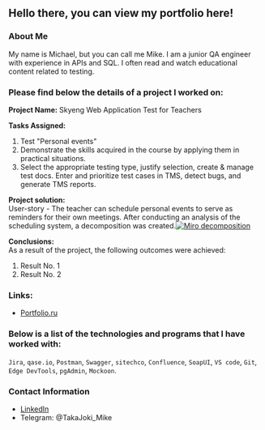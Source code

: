 ## Hello there, you can view my portfolio here!

### About Me

My name is Michael, but you can call me Mike. I am a junior QA engineer with experience in APIs and SQL. I often read and watch educational content related to testing.

### Please find below the details of a project I worked on:

**Project Name:** Skyeng Web Application Test for Teachers  

**Tasks Assigned:**
1. Test "Personal events"
2. Demonstrate the skills acquired in the course by applying them in practical situations. 
3. Select the appropriate testing type, justify selection, create & manage test docs. Enter and prioritize test cases in TMS, detect bugs, and generate TMS reports.

**Project solution:**  
User-story - The teacher can schedule personal events to serve as reminders for their own meetings.
After conducting an analysis of the scheduling system, a decomposition was created.[![Miro decomposition](Portfolio/Files/Projectscreens/miro.png)](https://miro.com/welcomeonboard/aU5KdmhNQUxwNEU2Sm1pb0dWZUlndmZyMXNFUDVqREtWeFBxYVVib1JWSFk2dGFNOTJRZTVvR09tOVluclk3VHwzNDU4NzY0NTQ3ODg4NDM5NTU5fDI=?share_link_id=933700350821)

**Conclusions:**  
As a result of the project, the following outcomes were achieved:
1. Result No. 1
2. Result No. 2

### Links:

* [Portfolio.ru](https://wheat-cruiser-95c.notion.site/77160b1d4a494668b28ef9dc12bf9d93?pvs=4)

### Below is a list of the technologies and programs that I have worked with:

`Jira`, `qase.io`, `Postman`, `Swagger`, `sitechco`, `Confluence`,
`SoapUI`, `VS code`, `Git`, `Edge DevTools`, `pgAdmin`, `Mockoon`.

### Contact Information

* [LinkedIn](https://www.linkedin.com/in/mike-smirnov-b531b6295/?utm_source=share&utm_campaign=share_via&utm_content=profile&utm_medium=android_app)
* Telegram: @TakaJoki_Mike
